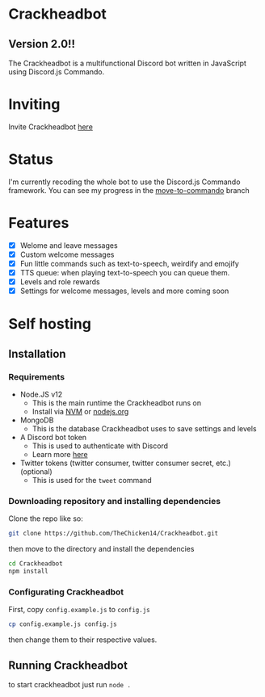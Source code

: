 # Crackheadbot

## Version 2.0!!

The Crackheadbot is a multifunctional Discord bot written in JavaScript using Discord.js Commando.

# Inviting

Invite Crackheadbot [here](https://discord.com/oauth2/authorize?client_id=647169385252913173&scope=bot&permissions=305659006)

# Status
I'm currently recoding the whole bot to use the Discord.js Commando framework. You can see my progress in the [move-to-commando](https://github.com/TheChicken14/Crackheadbot/tree/move-to-commando) branch

# Features

- [x] Welome and leave messages
- [x] Custom welcome messages
- [x] Fun little commands such as text-to-speech, weirdify and emojify
- [x] TTS queue: when playing text-to-speech you can queue them.
- [x] Levels and role rewards
- [x] Settings for welcome messages, levels and more coming soon

# Self hosting

## Installation

### Requirements

- Node.JS v12
  - This is the main runtime the Crackheadbot runs on
  - Install via [NVM](https://github.com/nvm-sh/nvm) or [nodejs.org](https://nodejs.org)
- MongoDB
  - This is the database Crackheadbot uses to save settings and levels
- A Discord bot token
  - This is used to authenticate with Discord
  - Learn more [here](https://discordjs.guide/preparations/setting-up-a-bot-application.html#creating-your-bot)
- Twitter tokens (twitter consumer, twitter consumer secret, etc.) (optional)
  - This is used for the `tweet` command

### Downloading repository and installing dependencies

Clone the repo like so:

```bash
git clone https://github.com/TheChicken14/Crackheadbot.git
```

then move to the directory and install the dependencies

```bash
cd Crackheadbot
npm install
```

### Configurating Crackheadbot

First, copy `config.example.js` to `config.js`

```bash
cp config.example.js config.js
```

then change them to their respective values.

## Running Crackheadbot

to start crackheadbot just run `node .`
